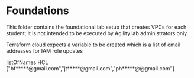 # Foundations

This folder contains the foundational lab setup that creates VPCs for each student;
it is not intended to be executed by Agility lab administrators only.

Terraform cloud expects a variable to be created which is a list of email addresses for IAM role updates

listOfNames HCL ["bf*****@gmail.com","jt*****@gmail.com","ph*****@@gmail.com"]
